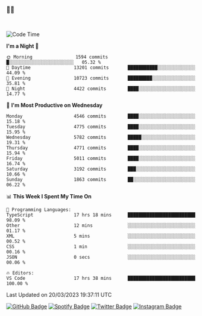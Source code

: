 ### 🤙🍺

<!-- <a href="https://github-readme-stats.vercel.app/api?username=hzak2xx&count_private=true&show_icons=true&theme=dracula">
  <img align="center" src="https://github-readme-stats.vercel.app/api?username=hzak2xx&count_private=true&show_icons=true&theme=dracula" />
</a>
</br> -->
</br>

<!--START_SECTION:waka-->
![Code Time](http://img.shields.io/badge/Code%20Time-2%2C243%20hrs%204%20mins-blue)

**I'm a Night 🦉** 

```text
🌞 Morning                1594 commits        █░░░░░░░░░░░░░░░░░░░░░░░░   05.32 % 
🌆 Daytime                13201 commits       ███████████░░░░░░░░░░░░░░   44.09 % 
🌃 Evening                10723 commits       █████████░░░░░░░░░░░░░░░░   35.81 % 
🌙 Night                  4422 commits        ████░░░░░░░░░░░░░░░░░░░░░   14.77 % 
```
📅 **I'm Most Productive on Wednesday** 

```text
Monday                   4546 commits        ████░░░░░░░░░░░░░░░░░░░░░   15.18 % 
Tuesday                  4775 commits        ████░░░░░░░░░░░░░░░░░░░░░   15.95 % 
Wednesday                5782 commits        █████░░░░░░░░░░░░░░░░░░░░   19.31 % 
Thursday                 4771 commits        ████░░░░░░░░░░░░░░░░░░░░░   15.94 % 
Friday                   5011 commits        ████░░░░░░░░░░░░░░░░░░░░░   16.74 % 
Saturday                 3192 commits        ███░░░░░░░░░░░░░░░░░░░░░░   10.66 % 
Sunday                   1863 commits        ██░░░░░░░░░░░░░░░░░░░░░░░   06.22 % 
```


📊 **This Week I Spent My Time On** 

```text
💬 Programming Languages: 
TypeScript               17 hrs 18 mins      █████████████████████████   98.09 % 
Other                    12 mins             ░░░░░░░░░░░░░░░░░░░░░░░░░   01.17 % 
XML                      5 mins              ░░░░░░░░░░░░░░░░░░░░░░░░░   00.52 % 
CSS                      1 min               ░░░░░░░░░░░░░░░░░░░░░░░░░   00.16 % 
JSON                     0 secs              ░░░░░░░░░░░░░░░░░░░░░░░░░   00.06 % 

🔥 Editors: 
VS Code                  17 hrs 38 mins      █████████████████████████   100.00 % 
```


 Last Updated on 20/03/2023 19:37:11 UTC
<!--END_SECTION:waka-->

[![GitHub Badge](https://img.shields.io/badge/GitHub-100000?style=for-the-badge&logo=github&logoColor=white)](https://github.com/hzak2xx)
[![Spotify Badge](https://img.shields.io/badge/Spotify-1ED760?&style=for-the-badge&logo=spotify&logoColor=white)](https://open.spotify.com/user/uf90s6sbbh75a1mt44clkhkvf)
[![Twitter Badge](https://img.shields.io/badge/Twitter-1DA1F2?style=for-the-badge&logo=twitter&logoColor=white)](https://twitter.com/hzak2xx)
[![Instagram Badge](https://img.shields.io/badge/Instagram-E4405F?style=for-the-badge&logo=instagram&logoColor=white)](https://www.instagram.com/hzak2xx/)
